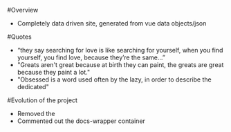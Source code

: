 #Overview
  * Completely data driven site, generated from vue data objects/json



#Quotes
  * “they say searching for love is like searching for yourself, when you find yourself, you find love, because they’re the same…”
  * "Greats aren't great because at birth they can paint, the greats are great because they paint a lot."
  * "Obsessed is a word used often by the lazy, in order to describe the dedicated"

#Evolution of the project
  * Removed the <footer-component>
  * Commented out the docs-wrapper container 
